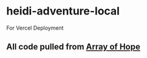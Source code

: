 # heidi-adventure-local
For Vercel Deployment
## All code pulled from [Array of Hope](https://github.com/array-of-hope/heidi-adventures)
